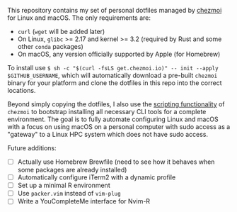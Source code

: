 This repository contains my set of personal dotfiles managed by [chezmoi](https://github.com/twpayne/chezmoi) for Linux and macOS.  The only requirements are:

- `curl` (`wget` will be added later)
- On Linux, `glibc` >= 2.17 and kernel >= 3.2 (required by Rust and some other `conda` packages)
- On macOS, any version officially supported by Apple (for Homebrew)

To install use `$ sh -c "$(curl -fsLS get.chezmoi.io)" -- init --apply $GITHUB_USERNAME`, which will automatically download a pre-built `chezmoi` binary for your platform and clone the dotfiles in this repo into the correct locations.

Beyond simply copying the dotfiles, I also use the [scripting functionality](https://www.chezmoi.io/user-guide/use-scripts-to-perform-actions/) of `chezmoi` to bootstrap installing all necessary CLI tools for a complete environment.  The goal is to fully automate configuring Linux and macOS with a focus on using macOS on a personal computer with sudo access as a "gateway" to a Linux HPC system which does not have sudo access.

Future additions:
- [ ] Actually use Homebrew Brewfile (need to see how it behaves when some packages are already installed)
- [ ] Automatically configure iTerm2 with a dynamic profile
- [ ] Set up a minimal R environment
- [ ] Use `packer.vim` instead of `vim-plug`
- [ ] Write a YouCompleteMe interface for Nvim-R
